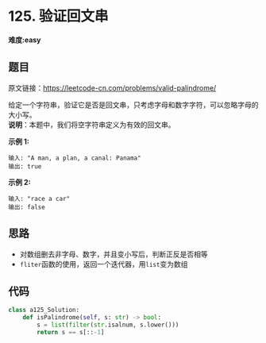 # 125. 验证回文串
**难度:easy**
## 题目
原文链接：https://leetcode-cn.com/problems/valid-palindrome/

给定一个字符串，验证它是否是回文串，只考虑字母和数字字符，可以忽略字母的大小写。  
**说明**：本题中，我们将空字符串定义为有效的回文串。

**示例 1:**
```
输入: "A man, a plan, a canal: Panama"
输出: true
```
**示例 2:**
```
输入: "race a car"
输出: false
```

## 思路
* 对数组删去非字母、数字，并且变小写后，判断正反是否相等
* `fliter`函数的使用，返回一个迭代器，用`list`变为数组

## 代码
```python
class a125_Solution:
    def isPalindrome(self, s: str) -> bool:
        s = list(filter(str.isalnum, s.lower()))
        return s == s[::-1]
```
